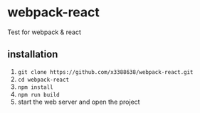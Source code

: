 # webpack-react
Test for webpack &amp; react

## installation
1. `git clone https://github.com/x3388638/webpack-react.git`
2. `cd webpack-react`
3. `npm install`
4. `npm run build`
5. start the web server and open the project
